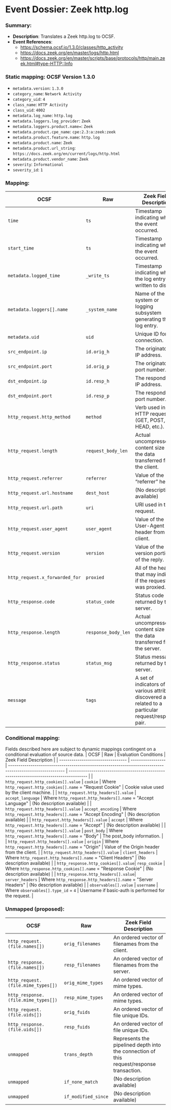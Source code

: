 # Event Dossier: Zeek http.log
### Summary:
- **Description**: Translates a Zeek http.log to OCSF. 
- **Event References**:
  - https://schema.ocsf.io/1.3.0/classes/http_activity
  - https://docs.zeek.org/en/master/logs/http.html
  - https://docs.zeek.org/en/master/scripts/base/protocols/http/main.zeek.html#type-HTTP::Info
    
 ### Static mapping: OCSF Version 1.3.0
 - `metadata.version`: `1.3.0`
 - `category_name`: `Network Activity`
 - `category_uid`: `4`
 - `class_name`: `HTTP Activity`
 - `class_uid`: `4002`
 - `metadata.log_name`: `http.log`
 - `metadata.loggers.log_provider`: `Zeek`
 - `metadata.loggers.product.name=`: `Zeek`
 - `metadata.product.cpe_name`: `cpe:2.3:a:zeek:zeek`
 - `metadata.product.feature.name`: `http.log`
 - `metadata.product.name`: `Zeek`
 - `metadata.product.url_string`: `https://docs.zeek.org/en/current/logs/http.html`
 - `metadata.product.vendor_name`: `Zeek`
 - `severity`: `Informational`
 - `severity_id`: `1`

 ### Mapping:
| OCSF                           | Raw               | Zeek Field Description                                                                  |
| ------------------------------ | ----------------- | --------------------------------------------------------------------------------------- |
| `time`                         | `ts`              | Timestamp indicating when the event occurred.                                           |
| `start_time`                   | `ts`              | Timestamp indicating when the event occurred.                                           |
| `metadata.logged_time`         | `_write_ts`       | Timestamp indicating when the log entry was written to disk.                            |
| `metadata.loggers[].name`      | `_system_name`    | Name of the system or logging subsystem generating the log entry.                       |
| `metadata.uid`                 | `uid`             | Unique ID for the connection.                                                           |
| `src_endpoint.ip`              | `id.orig_h`       | The originator’s IP address.                                                            |
| `src_endpoint.port`            | `id.orig_p`       | The originator’s port number.                                                           |
| `dst_endpoint.ip`              | `id.resp_h`       | The responder’s IP address.                                                             |
| `dst_endpoint.port`            | `id.resp_p`       | The responder’s port number.                                                            |
| `http_request.http_method`     | `method`          | Verb used in the HTTP request (GET, POST, HEAD, etc.).                                  |
| `http_request.length`          | `request_body_len`| Actual uncompressed content size of the data transferred from the client.               |
| `http_request.referrer`        | `referrer`        | Value of the “referrer” header.                                                         |
| `http_request.url.hostname`    | `dest_host`       | (No description available)                                                              |
| `http_request.url.path`        | `uri`             | URI used in the request.                                                                |
| `http_request.user_agent`      | `user_agent`      | Value of the User-Agent header from the client.                                         |
| `http_request.version`         | `version`         | Value of the version portion of the reply.                                              |
| `http_request.x_forwarded_for` | `proxied`         | All of the headers that may indicate if the request was proxied.                        |
| `http_response.code`           | `status_code`     | Status code returned by the server.                                                     |
| `http_response.length`         | `response_body_len`| Actual uncompressed content size of the data transferred from the server.              |
| `http_response.status`         | `status_msg`      | Status message returned by the server.                                                  |
| `message`                      | `tags`            | A set of indicators of various attributes discovered and related to a particular request/response pair. |

 ### Conditional mapping:
Fields described here are subject to dynamic mappings contingent on a conditional evaluation of source data.
| OCSF                              | Raw               | Evaluation Conditions                                                                                     | Zeek Field Description                                                                  |
| --------------------------------- | ----------------- | --------------------------------------------------------------------------------------------------------- | --------------------------------------------------------------------------------------- |
| `http_request.http_cookies[].value` | `cookie`        | Where `http_request.http_cookies[].name` = "Request Cookie"                                               | Cookie value used by the client machine.                                                |
| `http_request.http_headers[].value` | `accept_language` | Where `http_request.http_headers[].name` = "Accept Language"                                                | (No description available)                                                              |
| `http_request.http_headers[].value` | `accept_encoding` | Where `http_request.http_headers[].name` = "Accept Encoding"                                                | (No description available)                                                              |
| `http_request.http_headers[].value` | `accept`          | Where `http_request.http_headers[].name` = "Accept"                                                         | (No description available)                                                              |
| `http_request.http_headers[].value` | `post_body`       | Where `http_request.http_headers[].name` = "Body"                                                           | The post_body information.                                                              |
| `http_request.http_headers[].value` | `origin`          | Where `http_request.http_headers[].name` = "Origin"                                                         | Value of the Origin header from the client.                                             |
| `http_request.http_headers[].value` | `client_headers`  | Where `http_request.http_headers[].name` = "Client Headers"                                                 | (No description available)                                                              |
| `http_response.http_cookies[].value`| `resp_cookie`     | Where `http_response.http_cookies[].name` = "Response Cookie"                                               | (No description available)                                                              |
| `http_response.http_headers[].value`| `server_headers`  | Where `http_response.http_headers[].name` = "Server Headers"                                                | (No description available)                                                              |
| `observables[].value`               | `username`        | Where `observables[].type_id` = `4`                                                                         | Username if basic-auth is performed for the request.                                    |

 ### Unmapped (proposed):
| OCSF                              | Raw                      | Zeek Field Description                                                                  |
| ----------------------------------| -------------------------| --------------------------------------------------------------------------------------- |
| `http_request.(file.names[])`     | `orig_filenames`         | An ordered vector of filenames from the client.                                         |
| `http_response.(file.names[])`    | `resp_filenames`         | An ordered vector of filenames from the server.                                         |
| `http_request.(file.mime_types[])`| `orig_mime_types`        | An ordered vector of mime types.                                                        |
| `http_response.(file.mime_types[])`| `resp_mime_types`       | An ordered vector of mime types.                                                        |
| `http_request.(file.uids[])`      | `orig_fuids`             | An ordered vector of file unique IDs.                                                   |
| `http_response.(file.uids[])`     | `resp_fuids`             | An ordered vector of file unique IDs.                                                   |
| `unmapped`                        | `trans_depth`            | Represents the pipelined depth into the connection of this request/response transaction.|
| `unmapped`                        | `if_none_match`          | (No description available)                                                              |
| `unmapped`                        | `if_modified_since`      | (No description available)                                                              |

